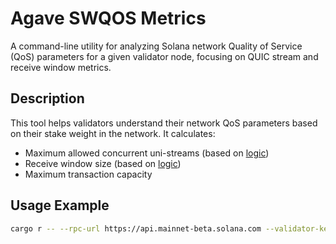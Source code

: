 # Agave SWQOS Metrics

A command-line utility for analyzing Solana network Quality of Service (QoS) parameters for a given validator node,
focusing on QUIC stream and receive window metrics.

## Description

This tool helps validators understand their network QoS parameters based on their stake weight in the network. It
calculates:

- Maximum allowed concurrent uni-streams (based on [logic](https://github.com/anza-xyz/agave/blob/8854e65d81b8d74c6e55e292b93e3a66e72a4c81/streamer/src/nonblocking/quic.rs#L465))
- Receive window size (based on [logic](https://github.com/anza-xyz/agave/blob/8854e65d81b8d74c6e55e292b93e3a66e72a4c81/streamer/src/nonblocking/quic.rs#L663))
- Maximum transaction capacity

## Usage Example

```bash
cargo r -- --rpc-url https://api.mainnet-beta.solana.com --validator-key YOUR_VALIDATOR_PUBKEY

